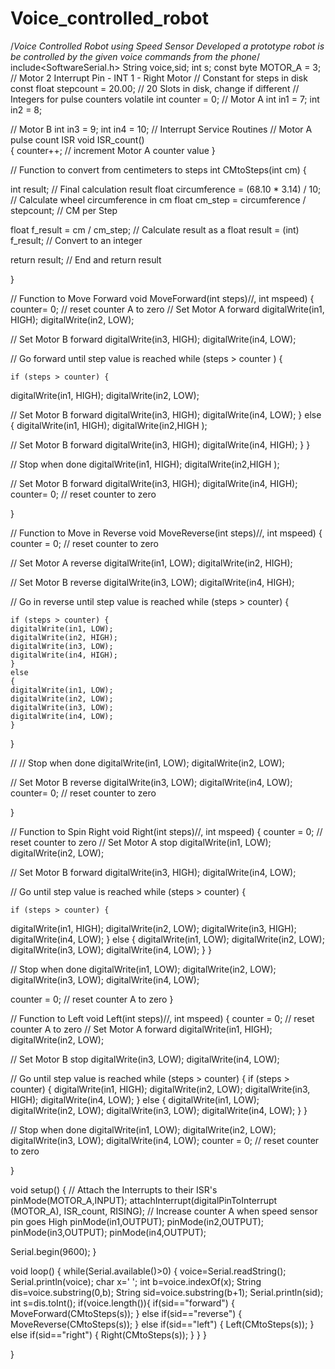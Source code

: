 # Voice_controlled_robot
/*Voice Controlled Robot using Speed Sensor  Developed a prototype robot is be controlled by the given voice commands from the phone*/
include<SoftwareSerial.h>
String voice,sid;
 int s;
const byte MOTOR_A = 3;  // Motor 2 Interrupt Pin - INT 1 - Right Motor
 // Constant for steps in disk
const float stepcount = 20.00;  // 20 Slots in disk, change if different
 // Integers for pulse counters
volatile int counter = 0;
// Motor A
 int in1 = 7;
int in2 = 8;
 
// Motor B
 int in3 = 9;
int in4 = 10;
// Interrupt Service Routines
 // Motor A pulse count ISR
void ISR_count()  
{
  counter++;  // increment Motor A counter value
} 
 
// Function to convert from centimeters to steps
int CMtoSteps(int cm) {
 
  int result;  // Final calculation result
  float circumference = (68.10 * 3.14) / 10; // Calculate wheel circumference in cm
  float cm_step = circumference / stepcount;  // CM per Step
  
  float f_result = cm / cm_step;  // Calculate result as a float
  result = (int) f_result; // Convert to an integer 
  
  return result;  // End and return result
 
}
 
// Function to Move Forward
void MoveForward(int steps)//, int mspeed) 
{
   counter= 0;  //  reset counter A to zero
   // Set Motor A forward
   digitalWrite(in1, HIGH);
   digitalWrite(in2, LOW);
 
   // Set Motor B forward
   digitalWrite(in3, HIGH);
   digitalWrite(in4, LOW);
   
   // Go forward until step value is reached
   while (steps > counter ) {
   
    if (steps > counter) {
   digitalWrite(in1, HIGH);
   digitalWrite(in2, LOW);
 
   // Set Motor B forward
   digitalWrite(in3, HIGH);
   digitalWrite(in4, LOW);
    }
    else 
    {
   digitalWrite(in1, HIGH);
   digitalWrite(in2,HIGH );
 
   // Set Motor B forward
   digitalWrite(in3, HIGH);
   digitalWrite(in4, HIGH);
    }
}
    
  // Stop when done
  digitalWrite(in1, HIGH);
   digitalWrite(in2,HIGH );
 
   // Set Motor B forward
   digitalWrite(in3, HIGH);
   digitalWrite(in4, HIGH);
  counter= 0;  //  reset counter to zero
 
}
 
// Function to Move in Reverse
void MoveReverse(int steps)//, int mspeed) 
{
   counter = 0;  //  reset counter  to zero
   
   // Set Motor A reverse
  digitalWrite(in1, LOW);
  digitalWrite(in2, HIGH);
 
  // Set Motor B reverse
  digitalWrite(in3, LOW);
  digitalWrite(in4, HIGH);
   
   // Go in reverse until step value is reached
   while (steps > counter) {
   
    if (steps > counter) {
    digitalWrite(in1, LOW);
    digitalWrite(in2, HIGH);
    digitalWrite(in3, LOW);
    digitalWrite(in4, HIGH);
    } 
    else
    {
    digitalWrite(in1, LOW);
    digitalWrite(in2, LOW);
    digitalWrite(in3, LOW);
    digitalWrite(in4, LOW);
    }
   }
    
//  // Stop when done
   digitalWrite(in1, LOW);
   digitalWrite(in2, LOW);
 
  // Set Motor B reverse
  digitalWrite(in3, LOW);
  digitalWrite(in4, LOW);
  counter= 0;  //  reset counter to zero
 
}
 
// Function to Spin Right
void Right(int steps)//, int mspeed) 
{
   counter = 0;  //  reset counter  to zero
   // Set Motor A stop
  digitalWrite(in1, LOW);
  digitalWrite(in2, LOW);
 
  // Set Motor B forward
  digitalWrite(in3, HIGH);
  digitalWrite(in4, LOW);
   
   // Go until step value is reached
   while (steps > counter) {
   
    if (steps > counter) {
  digitalWrite(in1, HIGH);
  digitalWrite(in2, LOW);
  digitalWrite(in3, HIGH);
  digitalWrite(in4, LOW);
    } 
    else {
  digitalWrite(in1, LOW);
  digitalWrite(in2, LOW);
  digitalWrite(in3, LOW);
  digitalWrite(in4, LOW);
    }
 }
    
// Stop when done
  digitalWrite(in1, LOW);
  digitalWrite(in2, LOW);
  digitalWrite(in3, LOW);
  digitalWrite(in4, LOW);

  counter = 0;  //  reset counter A to zero
}
 
// Function to Left
void Left(int steps)//, int mspeed) 
{
   counter = 0;  //  reset counter A to zero
   // Set Motor A forward
  digitalWrite(in1, HIGH);
  digitalWrite(in2, LOW);
 
  // Set Motor B stop
  digitalWrite(in3, LOW);
  digitalWrite(in4, LOW);
   
   // Go until step value is reached
   while (steps > counter) {
   if (steps > counter) {
  digitalWrite(in1, HIGH);
  digitalWrite(in2, LOW);
  digitalWrite(in3, HIGH);
  digitalWrite(in4, LOW);
    }
    else {
   digitalWrite(in1, LOW);
   digitalWrite(in2, LOW);
   digitalWrite(in3, LOW);
  digitalWrite(in4, LOW);
    }
}
    
  // Stop when done
 digitalWrite(in1, LOW);
  digitalWrite(in2, LOW);
 digitalWrite(in3, LOW);
  digitalWrite(in4, LOW);
  counter = 0;  //  reset counter to zero
 
}
 
void setup() 
{
  // Attach the Interrupts to their ISR's
  pinMode(MOTOR_A,INPUT);
  attachInterrupt(digitalPinToInterrupt (MOTOR_A), ISR_count, RISING);  // Increase counter A when speed sensor pin goes High
  pinMode(in1,OUTPUT);
  pinMode(in2,OUTPUT);
  pinMode(in3,OUTPUT);
  pinMode(in4,OUTPUT);

Serial.begin(9600);
} 
 
 
void loop()
{
  while(Serial.available()>0)
 {
 voice=Serial.readString();
 Serial.println(voice);
 char x=' ';
 int b=voice.indexOf(x);
 String dis=voice.substring(0,b);
 String sid=voice.substring(b+1);
 Serial.println(sid);
 int s=dis.toInt(); 
if(voice.length()){
if(sid=="forward")
  {
    MoveForward(CMtoSteps(s));
  }
  else if(sid=="reverse")
  {
    MoveReverse(CMtoSteps(s));
  }
   else if(sid=="left")
  {
    Left(CMtoSteps(s));
  }
  else if(sid=="right")
  {
    Right(CMtoSteps(s));
  }
}
}

}

